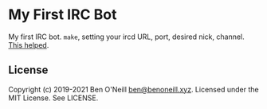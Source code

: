 # My First IRC Bot

My first IRC bot. `make`, setting your ircd URL, port, desired nick, channel.
[This helped](https://bbs.archlinux.org/viewtopic.php?id=64254).

## License

Copyright (c) 2019-2021 Ben O'Neill <ben@benoneill.xyz>. Licensed under the
MIT License. See LICENSE.

